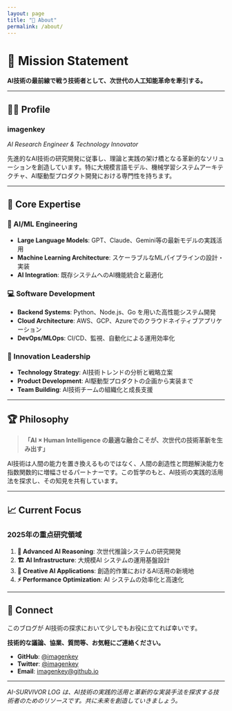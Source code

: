 ```yaml
---
layout: page
title: "🧬 About"
permalink: /about/
---
```


# 🎯 Mission Statement

**AI技術の最前線で戦う技術者として、次世代の人工知能革命を牽引する。**

---

## 👨‍💻 Profile

### imagenkey
*AI Research Engineer & Technology Innovator*

先進的なAI技術の研究開発に従事し、理論と実践の架け橋となる革新的なソリューションを創造しています。特に大規模言語モデル、機械学習システムアーキテクチャ、AI駆動型プロダクト開発における専門性を持ちます。

---

## 🎪 Core Expertise

### 🧠 AI/ML Engineering
- **Large Language Models**: GPT、Claude、Gemini等の最新モデルの実践活用
- **Machine Learning Architecture**: スケーラブルなMLパイプラインの設計・実装
- **AI Integration**: 既存システムへのAI機能統合と最適化

### 💻 Software Development
- **Backend Systems**: Python、Node.js、Go を用いた高性能システム開発
- **Cloud Architecture**: AWS、GCP、Azureでのクラウドネイティブアプリケーション
- **DevOps/MLOps**: CI/CD、監視、自動化による運用効率化

### 🚀 Innovation Leadership
- **Technology Strategy**: AI技術トレンドの分析と戦略立案
- **Product Development**: AI駆動型プロダクトの企画から実装まで
- **Team Building**: AI技術チームの組織化と成長支援

---

## 🏆 Philosophy

> **「AI × Human Intelligence の最適な融合こそが、次世代の技術革新を生み出す」**

AI技術は人間の能力を置き換えるものではなく、人間の創造性と問題解決能力を指数関数的に増幅させるパートナーです。この哲学のもと、AI技術の実践的活用法を探求し、その知見を共有しています。

---

## 📈 Current Focus

### 2025年の重点研究領域

1. **🔬 Advanced AI Reasoning**: 次世代推論システムの研究開発
2. **🏗️ AI Infrastructure**: 大規模AI システムの運用基盤設計
3. **🎨 Creative AI Applications**: 創造的作業におけるAI活用の新境地
4. **⚡ Performance Optimization**: AI システムの効率化と高速化

---

## 🤝 Connect

このブログが AI技術の探求において少しでもお役に立てれば幸いです。

**技術的な議論、協業、質問等、お気軽にご連絡ください。**

- **GitHub**: [@imagenkey](https://github.com/imagenkey)
- **Twitter**: [@imagenkey](https://twitter.com/imagenkey)
- **Email**: imagenkey@github.io

---

*AI-SURVIVOR LOG は、AI技術の実践的活用と革新的な実装手法を探求する技術者のためのリソースです。共に未来を創造していきましょう。*
